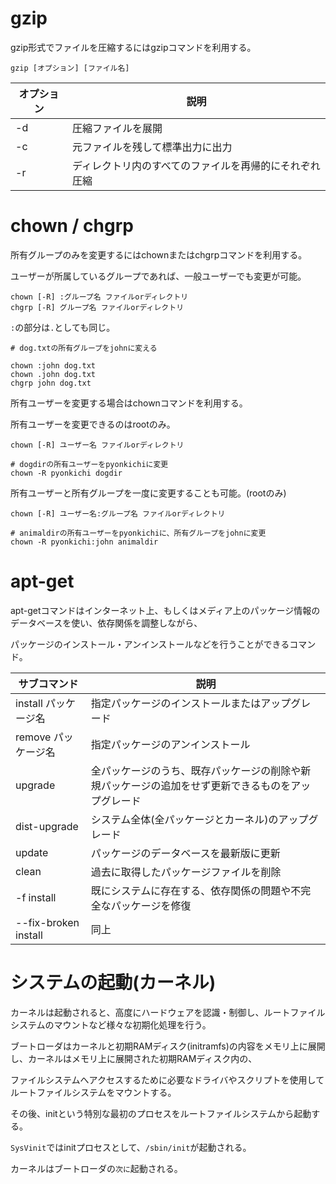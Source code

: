 # gzip

gzip形式でファイルを圧縮するにはgzipコマンドを利用する。

```
gzip [オプション] [ファイル名]
```

| オプション | 説明                                                   |
|------------|--------------------------------------------------------|
| -d         | 圧縮ファイルを展開                                     |
| -c         | 元ファイルを残して標準出力に出力                       |
| -r         | ディレクトリ内のすべてのファイルを再帰的にそれぞれ圧縮 |

# chown / chgrp

所有グループのみを変更するにはchownまたはchgrpコマンドを利用する。

ユーザーが所属しているグループであれば、一般ユーザーでも変更が可能。

```
chown [-R] :グループ名 ファイルorディレクトリ
chgrp [-R] グループ名 ファイルorディレクトリ
```

`:`の部分は`.`としても同じ。

```
# dog.txtの所有グループをjohnに変える

chown :john dog.txt
chown .john dog.txt
chgrp john dog.txt
```

所有ユーザーを変更する場合はchownコマンドを利用する。

所有ユーザーを変更できるのはrootのみ。

```
chown [-R] ユーザー名 ファイルorディレクトリ
```

```
# dogdirの所有ユーザーをpyonkichiに変更
chown -R pyonkichi dogdir
```

所有ユーザーと所有グループを一度に変更することも可能。(rootのみ)

```
chown [-R] ユーザー名:グループ名 ファイルorディレクトリ
```

```
# animaldirの所有ユーザーをpyonkichiに、所有グループをjohnに変更
chown -R pyonkichi:john animaldir
```

# apt-get

apt-getコマンドはインターネット上、もしくはメディア上のパッケージ情報のデータベースを使い、依存関係を調整しながら、

パッケージのインストール・アンインストールなどを行うことができるコマンド。

| サブコマンド         | 説明                                                                                               |
|----------------------|----------------------------------------------------------------------------------------------------|
| install パッケージ名 | 指定パッケージのインストールまたはアップグレード                                                   |
| remove パッケージ名  | 指定パッケージのアンインストール                                                                   |
| upgrade              | 全パッケージのうち、既存パッケージの削除や新規パッケージの追加をせず更新できるものをアップグレード |
| dist-upgrade         | システム全体(全パッケージとカーネル)のアップグレード                                               |
| update               | パッケージのデータベースを最新版に更新                                                             |
| clean                | 過去に取得したパッケージファイルを削除                                                             |
| -f install           | 既にシステムに存在する、依存関係の問題や不完全なパッケージを修復                                   |
| --fix-broken install | 同上                                                                                               |

# システムの起動(カーネル)

カーネルは起動されると、高度にハードウェアを認識・制御し、ルートファイルシステムのマウントなど様々な初期化処理を行う。

ブートローダはカーネルと初期RAMディスク(initramfs)の内容をメモリ上に展開し、カーネルはメモリ上に展開された初期RAMディスク内の、

ファイルシステムへアクセスするために必要なドライバやスクリプトを使用してルートファイルシステムをマウントする。

その後、initという特別な最初のプロセスをルートファイルシステムから起動する。

`SysVinit`ではinitプロセスとして、`/sbin/init`が起動される。

カーネルはブートローダの`次に`起動される。

